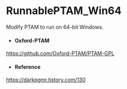 # RunnablePTAM_Win64

Modify PTAM to run on 64-bit Windows.

- #### Oxford-PTAM
https://github.com/Oxford-PTAM/PTAM-GPL

- #### Reference
https://darkpgmr.tistory.com/130
